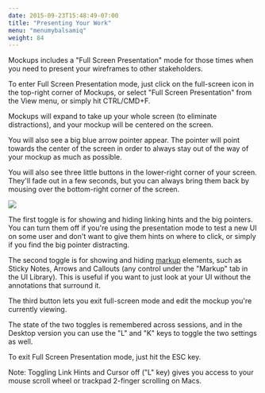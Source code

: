 ```yaml
---
date: 2015-09-23T15:48:49-07:00
title: "Presenting Your Work"
menu: "menumybalsamiq"
weight: 84
---
```


Mockups includes a "Full Screen Presentation" mode for those times when you need to present your wireframes to other stakeholders.

To enter Full Screen Presentation mode, just click on the full-screen icon in the top-right corner of Mockups, or select "Full Screen Presentation" from the View menu, or simply hit CTRL/CMD+F.

Mockups will expand to take up your whole screen (to eliminate distractions), and your mockup will be centered on the screen.

You will also see a big blue arrow pointer appear. The pointer will point towards the center of the screen in order to always stay out of the way of your mockup as much as possible.

You will also see three little buttons in the lower-right corner of your screen. They'll fade out in a few seconds, but you can always bring them back by mousing over the bottom-right corner of the screen.

![](http://media.balsamiq.com/img/support/docs/m4d/editthismockup.png)

The first toggle is for showing and hiding linking hints and the big pointers. You can turn them off if you're using the presentation mode to test a new UI on some user and don't want to give them hints on where to click, or simply if you find the big pointer distracting.

The second toggle is for showing and hiding [markup](http://support.balsamiq.com/customer/portal/articles/110418) elements, such as Sticky Notes, Arrows and Callouts (any control under the "Markup" tab in the UI Library). This is useful if you want to just look at your UI without the annotations that surround it.

The third button lets you exit full-screen mode and edit the mockup you're currently viewing.

The state of the two toggles is remembered across sessions, and in the Desktop version you can use the "L" and "K" keys to toggle the two settings as well.

To exit Full Screen Presentation mode, just hit the ESC key.

Note: Toggling Link Hints and Cursor off ("L" key) gives you access to your mouse scroll wheel or trackpad 2-finger scrolling on Macs.